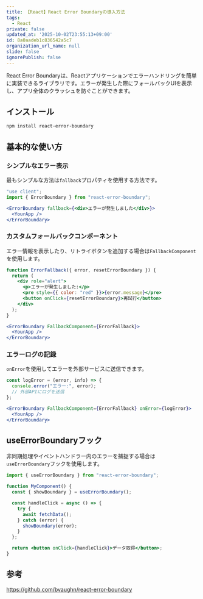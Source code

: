 ```yaml
---
title: 【React】React Error Boundaryの導入方法
tags:
  - React
private: false
updated_at: '2025-10-02T23:55:13+09:00'
id: 8a0aadeb1c836542a5c7
organization_url_name: null
slide: false
ignorePublish: false
---
```

React Error Boundaryは、Reactアプリケーションでエラーハンドリングを簡単に実装できるライブラリです。エラーが発生した際にフォールバックUIを表示し、アプリ全体のクラッシュを防ぐことができます。

## インストール

```sh
npm install react-error-boundary
```

## 基本的な使い方

### シンプルなエラー表示

最もシンプルな方法は`fallback`プロパティを使用する方法です。

```jsx
"use client";
import { ErrorBoundary } from "react-error-boundary";

<ErrorBoundary fallback={<div>エラーが発生しました</div>}>
  <YourApp />
</ErrorBoundary>
```

### カスタムフォールバックコンポーネント

エラー情報を表示したり、リトライボタンを追加する場合は`FallbackComponent`を使用します。

```jsx
function ErrorFallback({ error, resetErrorBoundary }) {
  return (
    <div role="alert">
      <p>エラーが発生しました:</p>
      <pre style={{ color: "red" }}>{error.message}</pre>
      <button onClick={resetErrorBoundary}>再試行</button>
    </div>
  );
}

<ErrorBoundary FallbackComponent={ErrorFallback}>
  <YourApp />
</ErrorBoundary>
```

### エラーログの記録

`onError`を使用してエラーを外部サービスに送信できます。

```jsx
const logError = (error, info) => {
  console.error("エラー:", error);
  // 外部APIにログを送信
};

<ErrorBoundary FallbackComponent={ErrorFallback} onError={logError}>
  <YourApp />
</ErrorBoundary>
```

## useErrorBoundaryフック

非同期処理やイベントハンドラー内のエラーを捕捉する場合は`useErrorBoundary`フックを使用します。

```jsx
import { useErrorBoundary } from "react-error-boundary";

function MyComponent() {
  const { showBoundary } = useErrorBoundary();

  const handleClick = async () => {
    try {
      await fetchData();
    } catch (error) {
      showBoundary(error);
    }
  };

  return <button onClick={handleClick}>データ取得</button>;
}
```

## 参考

https://github.com/bvaughn/react-error-boundary
